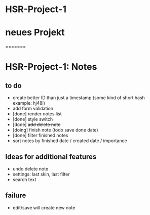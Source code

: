 # HSR-Project-1
# neues Projekt
=======
# HSR-Project-1: Notes

## to do
- create better ID than just a timestamp (some kind of short hash example: hj48i)
- add form validation
- [done] ~~render notes list~~
- [done] style switch
- [done] ~~add delete note~~
- [doing] finish note (todo save done date)
- [done] filter finished notes
- sort notes by finished date / created date / importance

## Ideas for additional features
- undo delete note
- settings: last skin, last filter
- search text

## failure
- edit/save will create new note
